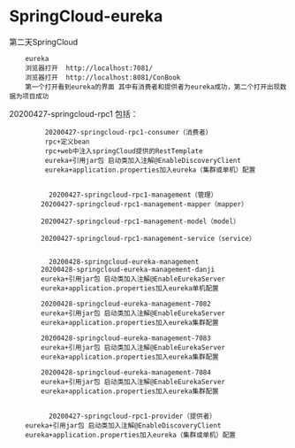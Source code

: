 # SpringCloud-eureka


第二天SpringCloud

		eureka
		浏览器打开  http://localhost:7081/ 
		浏览器打开  http://localhost:8081/ConBook
		第一个打开看到eureka的界面 其中有消费者和提供者为eureka成功，第二个打开出现数据为项目成功


20200427-springcloud-rpc1
	包括：

	         20200427-springcloud-rpc1-consumer（消费者）
			 rpc+定义bean  
			 rpc+web中注入springCloud提供的RestTemplate
			 eureka+引用jar包 启动类加入注解@EnableDiscoveryClient
			 eureka+application.properties加入eureka（集群或单机）配置


	          20200427-springcloud-rpc1-management（管理）
		    20200427-springcloud-rpc1-management-mapper（mapper）

		    20200427-springcloud-rpc1-management-model（model）

		    20200427-springcloud-rpc1-management-service（service）


	          20200428-springcloud-eureka-management
		    20200428-springcloud-eureka-management-danji
			eureka+引用jar包 启动类加入注解@EnableEurekaServer
			eureka+application.properties加入eureka单机配置

		    20200428-springcloud-eureka-management-7082
			eureka+引用jar包 启动类加入注解@EnableEurekaServer
			eureka+application.properties加入eureka集群配置

		    20200428-springcloud-eureka-management-7083
			eureka+引用jar包 启动类加入注解@EnableEurekaServer
			eureka+application.properties加入eureka集群配置

		    20200428-springcloud-eureka-management-7084
			eureka+引用jar包 启动类加入注解@EnableEurekaServer
			eureka+application.properties加入eureka集群配置


	          20200427-springcloud-rpc1-provider（提供者）
		eureka+引用jar包 启动类加入注解@EnableDiscoveryClient
		eureka+application.properties加入eureka（集群或单机）配置


















